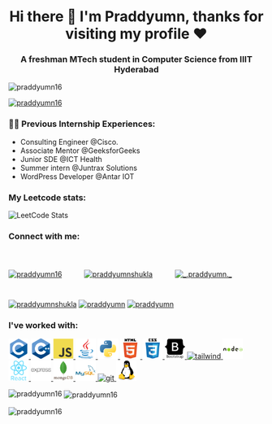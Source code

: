 <h1 align="center">Hi there 👋 I'm Praddyumn, thanks for visiting my profile ❤️</h1>
<h3 align="center">A freshman MTech student in Computer Science from IIIT Hyderabad</h3>

<p align="left"> <img src="https://komarev.com/ghpvc/?username=praddyumn16&label=Profile%20views&color=0e75b6&style=flat" alt="praddyumn16" /> </p>

<p align="left"> <a href="https://github.com/ryo-ma/github-profile-trophy"><img src="https://github-profile-trophy.vercel.app/?username=praddyumn16" alt="praddyumn16" /></a> </p>

### 🧑‍💻 Previous Internship Experiences: 
+ Consulting Engineer @Cisco.
+ Associate Mentor @GeeksforGeeks
+ Junior SDE @ICT Health
+ Summer intern @Juntrax Solutions
+ WordPress Developer @Antar IOT 

<h3 align="left">My Leetcode stats:</h3>

![LeetCode Stats](https://leetcode.card.workers.dev/Praddyumn?theme=dark&font=baloo&extension=null)

<h3 align="left">Connect with me:</h3>
<p align="left" >
<a href="https://codepen.io/praddyumn16" target="blank"><img align="center" src="https://raw.githubusercontent.com/rahuldkjain/github-profile-readme-generator/master/src/images/icons/Social/codepen.svg" alt="praddyumn16" height="40" width="50" /></a>
<a href="https://linkedin.com/in/praddyumnshukla" target="blank"><img align="center" src="https://raw.githubusercontent.com/rahuldkjain/github-profile-readme-generator/master/src/images/icons/Social/linked-in-alt.svg" alt="praddyumnshukla" height="30" width="40" style="margin:40px;"/></a>
<a href="https://instagram.com/_.praddyumn._" target="blank"><img align="center" src="https://raw.githubusercontent.com/rahuldkjain/github-profile-readme-generator/master/src/images/icons/Social/instagram.svg" alt="_.praddyumn._" height="30" width="40" /></a>
<a href="https://www.youtube.com/c/praddyumnshukla" target="blank"><img align="center" src="https://raw.githubusercontent.com/rahuldkjain/github-profile-readme-generator/master/src/images/icons/Social/youtube.svg" alt="praddyumnshukla" height="30" width="40" /></a>
<a href="https://www.codechef.com/users/praddyumn" target="blank"><img align="center" src="https://cdn.jsdelivr.net/npm/simple-icons@3.1.0/icons/codechef.svg" alt="praddyumn" height="30" width="40" /></a>
<a href="https://www.leetcode.com/praddyumn" target="blank"><img align="center" src="https://raw.githubusercontent.com/rahuldkjain/github-profile-readme-generator/master/src/images/icons/Social/leet-code.svg" alt="praddyumn" height="30" width="40" /></a>
</p>

<h3 align="left">I've worked with:</h3>
<p align="left"><a href="https://www.cprogramming.com/" target="_blank" rel="noreferrer"><img src="https://raw.githubusercontent.com/devicons/devicon/master/icons/c/c-original.svg" alt="c" width="40" height="40"/> </a>
    <a href="https://www.w3schools.com/cpp/" target="_blank" rel="noreferrer"> <img
            src="https://raw.githubusercontent.com/devicons/devicon/master/icons/cplusplus/cplusplus-original.svg"
            alt="cplusplus" width="40" height="40" /> </a>
    <a href="https://developer.mozilla.org/en-US/docs/Web/JavaScript" target="_blank" rel="noreferrer"> <img
            src="https://raw.githubusercontent.com/devicons/devicon/master/icons/javascript/javascript-original.svg"
            alt="javascript" width="40" height="40" /> </a>
    <a href="https://www.java.com" target="_blank" rel="noreferrer">
        <img src="https://raw.githubusercontent.com/devicons/devicon/master/icons/java/java-original.svg" alt="java"
            width="40" height="40" /> </a>
    <a href="https://www.python.org" target="_blank" rel="noreferrer"> <img
            src="https://raw.githubusercontent.com/devicons/devicon/master/icons/python/python-original.svg"
            alt="python" width="40" height="40" /> </a>
    <a href="https://www.w3.org/html/" target="_blank" rel="noreferrer"> <img
            src="https://raw.githubusercontent.com/devicons/devicon/master/icons/html5/html5-original-wordmark.svg"
            alt="html5" width="40" height="40" /> </a>
    <a href="https://www.w3schools.com/css/" target="_blank" rel="noreferrer"> <img
            src="https://raw.githubusercontent.com/devicons/devicon/master/icons/css3/css3-original-wordmark.svg"
            alt="css3" width="40" height="40" /> </a>
    <a href="https://getbootstrap.com" target="_blank" rel="noreferrer">
        <img src="https://raw.githubusercontent.com/devicons/devicon/master/icons/bootstrap/bootstrap-plain-wordmark.svg"
            alt="bootstrap" width="40" height="40" /> </a>
    <a href="https://tailwindcss.com/" target="_blank" rel="noreferrer"> <img
            src="https://www.vectorlogo.zone/logos/tailwindcss/tailwindcss-icon.svg" alt="tailwind" width="40"
            height="40" /> </a>
    <a href="https://nodejs.org" target="_blank" rel="noreferrer">
        <img src="https://raw.githubusercontent.com/devicons/devicon/master/icons/nodejs/nodejs-original-wordmark.svg"
            alt="nodejs" width="40" height="40" /> </a>
    <a href="https://reactjs.org/" target="_blank" rel="noreferrer">
        <img src="https://raw.githubusercontent.com/devicons/devicon/master/icons/react/react-original-wordmark.svg"
            alt="react" width="40" height="40" /> </a>
    <a href="https://expressjs.com" target="_blank" rel="noreferrer">
        <img src="https://raw.githubusercontent.com/devicons/devicon/master/icons/express/express-original-wordmark.svg"
            alt="express" width="40" height="40" /> </a>
    <a href="https://www.mongodb.com/" target="_blank" rel="noreferrer"> <img
            src="https://raw.githubusercontent.com/devicons/devicon/master/icons/mongodb/mongodb-original-wordmark.svg"
            alt="mongodb" width="40" height="40" /> </a>
    <a href="https://www.mysql.com/" target="_blank" rel="noreferrer"> <img
            src="https://raw.githubusercontent.com/devicons/devicon/master/icons/mysql/mysql-original-wordmark.svg"
            alt="mysql" width="40" height="40" /> </a>
    <a href="https://git-scm.com/" target="_blank" rel="noreferrer"> <img
            src="https://www.vectorlogo.zone/logos/git-scm/git-scm-icon.svg" alt="git" width="40" height="40" /> </a>
    <a href="https://www.linux.org/" target="_blank" rel="noreferrer"> <img
            src="https://raw.githubusercontent.com/devicons/devicon/master/icons/linux/linux-original.svg" alt="linux"
            width="40" height="40" /> </a> </p>

<p><img align="left" src="https://github-readme-stats.vercel.app/api/top-langs?username=praddyumn16&show_icons=true&locale=en&layout=compact" alt="praddyumn16" /></p>

<p>&nbsp;<img align="center" src="https://github-readme-stats.vercel.app/api?username=praddyumn16&show_icons=true&locale=en&layout=compact" width="450" alt="praddyumn16" /></p>

<p><img align="center" src="https://github-readme-streak-stats.herokuapp.com/?user=praddyumn16&" alt="praddyumn16" /></p>
